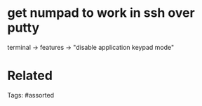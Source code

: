 # get numpad to work in ssh over putty
terminal -> features -> "disable application keypad mode"

# Related

Tags:
    #assorted
